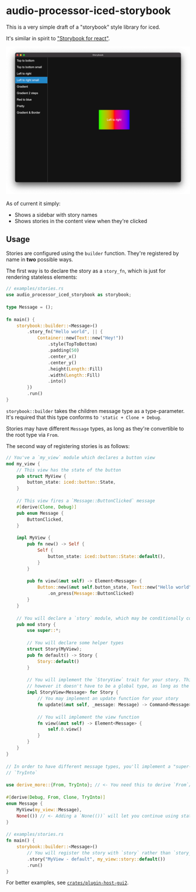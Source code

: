 # audio-processor-iced-storybook
This is a very simple draft of a "storybook" style library for iced.

It's similar in spirit to ["Storybook for react"](https://storybook.js.org/docs/react/get-started/introduction).

![](crates/augmented/gui/audio-processor-iced-storybook/screenshot.png)

As of current it simply:
* Shows a sidebar with story names
* Shows stories in the content view when they're clicked

## Usage
Stories are configured using the `builder` function. They're registered by name in **two** possible ways.

The first way is to declare the story as a `story_fn`, which is just for rendering stateless elements:
```rust
// examples/stories.rs
use audio_processor_iced_storybook as storybook;

type Message = ();

fn main() {
    storybook::builder::<Message>()
        .story_fn("Hello world", || {
            Container::new(Text::new("Hey!"))
                .style(TopToBottom)
                .padding(50)
                .center_x()
                .center_y()
                .height(Length::Fill)
                .width(Length::Fill)
                .into()
        })
        .run()
}
```

`storybook::builder` takes the children message type as a type-parameter. It's required that this type conforms to
`'static + Clone + Debug`.

Stories may have different `Message` types, as long as they're convertible to the root type via `From`.

The second way of registering stories is as follows:
```rust
// You've a `my_view` module which declares a button view
mod my_view {
    // This view has the state of the button
    pub struct MyView {
        button_state: iced::button::State,
    }

    // This view fires a `Message::ButtonClicked` message
    #[derive(Clone, Debug)]
    pub enum Message {
        ButtonClicked,
    }

    impl MyView {
        pub fn new() -> Self {
            Self {
                button_state: iced::button::State::default(),
            }
        }
        
        pub fn view(&mut self) -> Element<Message> {
            Button::new(&mut self.button_state, Text::new("Hello world"))
                .on_press(Message::ButtonClicked)
        }
    }

    // You will declare a `story` module, which may be conditionally compiled on your set-up
    pub mod story {
        use super::*;

        // You will declare some helper types
        struct Story(MyView);
        pub fn default() -> Story {
            Story::default()
        }

        // You will implement the `StoryView` trait for your story. This will be parameterized over the `Message` type,
        // however it doesn't have to be a global type, as long as the root type is convertible to/from this.
        impl StoryView<Message> for Story {
            // You may implement an update function for your story
            fn update(&mut self, _message: Message) -> Command<Message> {}

            // You will implement the view function
            fn view(&mut self) -> Element<Message> {
                self.0.view()
            }
        }
    }
}

// In order to have different message types, you'll implement a "super-type" for Message, which derives `From` and
// `TryInto`

use derive_more::{From, TryInto}; // <- You need this to derive `From`/`TryInto` automatically for the child message

#[derive(Debug, From, Clone, TryInto)]
enum Message {
    MyView(my_view::Message),
    None(()) // <- Adding a `None(())` will let you continue using stateless stories as well.
}

// examples/stories.rs
fn main() {
    storybook::builder::<Message>()
        // You will register the story with `story` rather than `story_fn`.
        .story("MyView - default", my_view::story::default())
        .run()
}
```

For better examples, see [`crates/plugin-host-gui2`](https://github.com/yamadapc/augmented-audio/tree/master/crates/plugin-host-gui2).